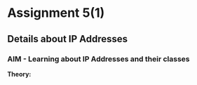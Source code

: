 # Assignment 5(1)

## Details about IP Addresses

### AIM - Learning about IP Addresses and their classes



**Theory:**



